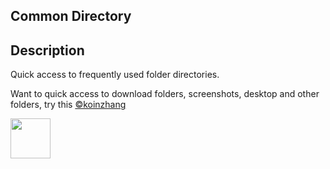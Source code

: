 ## Common Directory

## Description

Quick access to frequently used folder directories.

Want to quick access to download folders, screenshots, desktop and other folders, try this [©koinzhang](https://www.raycast.com/koinzhang)

<a id="install-extension-button" title="Install Quick Access Raycast Extension" href="https://www.raycast.com/koinzhang/quick-access#install">
        <img height="64" style="height: 64px" src="https://assets.raycast.com/koinzhang/quick-access/install_button@2x.png">
</a>
